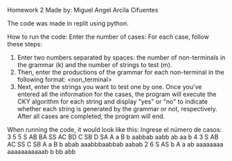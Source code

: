 Homework 2 Made by: Miguel Angel Arcila Cifuentes 

The code was made in replit using python.

How to run the code:
Enter the number of cases:
For each case, follow these steps:
1.	Enter two numbers separated by spaces: the number of non-terminals in the grammar (k) and the number of strings to test (m).
2.	Then, enter the productions of the grammar for each non-terminal in the following format: <non_terminal> <derivation alternatives separated by spaces>
3.	Next, enter the strings you want to test one by one.
Once you've entered all the information for the cases, the program will execute the CKY algorithm for each string and display "yes" or "no" to indicate whether each string is generated by the grammar or not, respectively.
After all cases are completed, the program will end.

When running the code, it would look like this:
Ingrese el número de casos: 3
5 5
S AB BA SS AC BD
C SB
D SA
A a
B b
aabbab
aabb
ab
aa
b
4 3
S AB AC SS
C SB
A a
B b
abab
aaabbbaabbab
aabab
2 6
S AS b
A a
ab
aaaaaaaa
aaaaaaaaaaab
b
bb
abb
